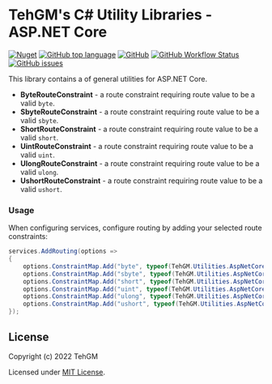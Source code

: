 # TehGM's C# Utility Libraries - ASP.NET Core
[![Nuget](https://img.shields.io/nuget/v/TehGM.Utilities.AspNetCore)](https://www.nuget.org/packages/TehGM.Utilities.AspNetCore/)  [![GitHub top language](https://img.shields.io/github/languages/top/TehGM/TehGM.Utilities)](https://github.com/TehGM/TehGM.Utilities) [![GitHub](https://img.shields.io/github/license/TehGM/TehGM.Utilities)](LICENSE) [![GitHub Workflow Status](https://img.shields.io/github/workflow/status/TehGM/TehGM.Utilities/.NET%20Build)](https://github.com/TehGM/TehGM.Utilities/actions) [![GitHub issues](https://img.shields.io/github/issues/TehGM/TehGM.Utilities)](https://github.com/TehGM/TehGM.Utilities/issues)

This library contains a of general utilities for ASP.NET Core.

- **ByteRouteConstraint** - a route constraint requiring route value to be a valid `byte`.
- **SbyteRouteConstraint** - a route constraint requiring route value to be a valid `sbyte`.
- **ShortRouteConstraint** - a route constraint requiring route value to be a valid `short`.
- **UintRouteConstraint** - a route constraint requiring route value to be a valid `uint`.
- **UlongRouteConstraint** - a route constraint requiring route value to be a valid `ulong`.
- **UshortRouteConstraint** - a route constraint requiring route value to be a valid `ushort`.

### Usage
When configuring services, configure routing by adding your selected route constraints:
```csharp
services.AddRouting(options => 
{
	options.ConstraintMap.Add("byte", typeof(TehGM.Utilities.AspNetCore.Routing.Constraints.ByteRouteConstraint));
	options.ConstraintMap.Add("sbyte", typeof(TehGM.Utilities.AspNetCore.Routing.Constraints.SbyteRouteConstraint));
	options.ConstraintMap.Add("short", typeof(TehGM.Utilities.AspNetCore.Routing.Constraints.ShortRouteConstraint));
	options.ConstraintMap.Add("uint", typeof(TehGM.Utilities.AspNetCore.Routing.Constraints.UintRouteConstraint));
	options.ConstraintMap.Add("ulong", typeof(TehGM.Utilities.AspNetCore.Routing.Constraints.UlongRouteConstraint));
	options.ConstraintMap.Add("ushort", typeof(TehGM.Utilities.AspNetCore.Routing.Constraints.UshortRouteConstraint));
});
```

## License
Copyright (c) 2022 TehGM 

Licensed under [MIT License](../LICENSE).